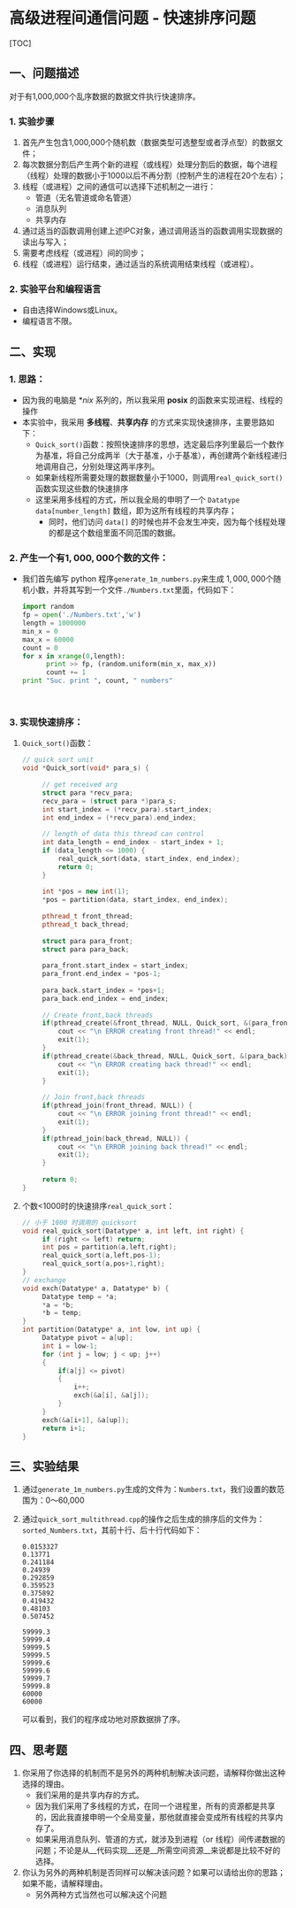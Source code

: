 # 高级进程间通信问题 - 快速排序问题

[TOC]

## 一、问题描述

对于有1,000,000个乱序数据的数据文件执行快速排序。

### 1. 实验步骤

1. 首先产生包含1,000,000个随机数（数据类型可选整型或者浮点型）的数据文件；
2. 每次数据分割后产生两个新的进程（或线程）处理分割后的数据，每个进程（线程）处理的数据小于1000以后不再分割（控制产生的进程在20个左右）；
3. 线程（或进程）之间的通信可以选择下述机制之一进行：
   * 管道（无名管道或命名管道）
   * 消息队列
   * 共享内存
4. 通过适当的函数调用创建上述IPC对象，通过调用适当的函数调用实现数据的读出与写入；
5. 需要考虑线程（或进程）间的同步；
6. 线程（或进程）运行结束，通过适当的系统调用结束线程（或进程）。

### 2. 实验平台和编程语言

* 自由选择Windows或Linux。
* 编程语言不限。

<div style="page-break-after: always;"></div>

## 二、实现

### 1. 思路：

* 因为我的电脑是 $*nix$ 系列的，所以我采用 __posix__ 的函数来实现进程、线程的操作
* 本实验中，我采用 __多线程__、__共享内存__ 的方式来实现快速排序，主要思路如下：
  * `Quick_sort()`函数：按照快速排序的思想，选定最后序列里最后一个数作为基准，将自己分成两半（大于基准，小于基准），再创建两个新线程递归地调用自己，分别处理这两半序列。
  * 如果新线程所需要处理的数据数量小于1000，则调用`real_quick_sort()`函数实现这些数的快速排序
  * 这里采用多线程的方式，所以我全局的申明了一个 `Datatype data[number_length]` 数组，即为这所有线程的共享内存；
    * 同时，他们访问 `data[]` 的时候也并不会发生冲突，因为每个线程处理的都是这个数组里面不同范围的数据。



### 2. 产生一个有$1,000,000$个数的文件：

* 我们首先编写 python 程序`generate_1m_numbers.py`来生成 $1,000,000$个随机小数，并将其写到一个文件`./Numbers.txt`里面，代码如下：

  ```python
  import random
  fp = open('./Numbers.txt','w')
  length = 1000000
  min_x = 0
  max_x = 60000
  count = 0
  for x in xrange(0,length):
  		print >> fp, (random.uniform(min_x, max_x))
  		count += 1
  print "Suc. print ", count, " numbers"
  ```

  ​

### 3. 实现快速排序：

1. `Quick_sort()`函数：

   ```c++
   // quick sort unit
   void *Quick_sort(void* para_s) {
	
	   	// get received arg
	   	struct para *recv_para;  
	   	recv_para = (struct para *)para_s;  
	   	int start_index = (*recv_para).start_index;  
	   	int end_index = (*recv_para).end_index;  
	
	   	// length of data this thread can control
	   	int data_length = end_index - start_index + 1;
	   	if (data_length <= 1000) {
	   		real_quick_sort(data, start_index, end_index);
	   		return 0;
	   	}
	
	   	int *pos = new int(1);
	   	*pos = partition(data, start_index, end_index);
	
	   	pthread_t front_thread;
	   	pthread_t back_thread;
	
	   	struct para para_front;
	   	struct para para_back;
	   	
	   	para_front.start_index = start_index;  
	   	para_front.end_index = *pos-1;
	
	   	para_back.start_index = *pos+1;  
	   	para_back.end_index = end_index;
	
	   	// Create front,back threads
	   	if(pthread_create(&front_thread, NULL, Quick_sort, &(para_front))) {  
	   		cout << "\n ERROR creating front thread!" << endl;  
	   		exit(1);
	   	}
	   	if(pthread_create(&back_thread, NULL, Quick_sort, &(para_back))) {  
	   		cout << "\n ERROR creating back thread!" << endl;  
	   		exit(1);
	   	}
	
	   	// Join front,back threads
	   	if(pthread_join(front_thread, NULL)) {
	   		cout << "\n ERROR joining front thread!" << endl; 
	   		exit(1);
	   	}
	   	if(pthread_join(back_thread, NULL)) {
	   		cout << "\n ERROR joining back thread!" << endl; 
	   		exit(1);
	   	}
	
	   	return 0;
   }
   ```

2. 个数<1000时的快速排序`real_quick_sort`：

   ```c++
   // 小于 1000 时调用的 quicksort
   void real_quick_sort(Datatype* a, int left, int right) {
	   	if (right <= left) return;
	   	int pos = partition(a,left,right);
	   	real_quick_sort(a,left,pos-1);
	   	real_quick_sort(a,pos+1,right);
   }
   // exchange
   void exch(Datatype* a, Datatype* b) {
	   	Datatype temp = *a;
	   	*a = *b;
	   	*b = temp;
   }
   int partition(Datatype* a, int low, int up) {  
	   	Datatype pivot = a[up];  
	   	int i = low-1;  
	   	for (int j = low; j < up; j++)  
	   	{  
	   		if(a[j] <= pivot)  
	   		{  
	   			i++;  
	   			exch(&a[i], &a[j]);  
	   		}  
	   	}  
	   	exch(&a[i+1], &a[up]);  
	   	return i+1;  
   }
   ```

<div style="page-break-after: always;"></div>

## 三、实验结果

1. 通过`generate_1m_numbers.py`生成的文件为：`Numbers.txt`，我们设置的数范围为：0～60,000

2. 通过`quick_sort_multithread.cpp`的操作之后生成的排序后的文件为：`sorted_Numbers.txt`，其前十行、后十行代码如下：

   ```
   0.0153327
   0.13771
   0.241184
   0.24939
   0.292859
   0.359523
   0.375892
   0.419432
   0.48103
   0.507452
   ```

   ```
   59999.3
   59999.4
   59999.5
   59999.5
   59999.6
   59999.6
   59999.7
   59999.8
   60000
   60000
   ```

   可以看到，我们的程序成功地对原数据排了序。

<div style="page-break-after: always;"></div>

## 四、思考题

1. 你采用了你选择的机制而不是另外的两种机制解决该问题，请解释你做出这种选择的理由。
   * 我们采用的是共享内存的方式。
   * 因为我们采用了多线程的方式，在同一个进程里，所有的资源都是共享的，因此我直接申明一个全局变量，那他就直接会变成所有线程的共享内存了。
   * 如果采用消息队列、管道的方式，就涉及到进程（or 线程）间传递数据的问题；不论是从__代码实现__还是__所需空间资源__来说都是比较不好的选择。
2. 你认为另外的两种机制是否同样可以解决该问题？如果可以请给出你的思路；如果不能，请解释理由。
   * 另外两种方式当然也可以解决这个问题





